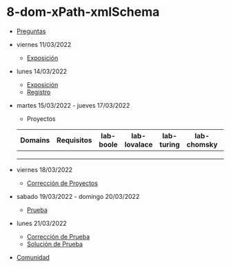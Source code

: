 # 8-dom-xPath-xmlSchema

- [Preguntas](https://escuela.it/cursos/curso-recurrencia-desarrollo-software/clase/patron)
- viernes 11/03/2022
  - [Exposición](https://escuela.it/cursos/curso-recurrencia-desarrollo-software/clase/patron)
- lunes 14/03/2022
  - [Exposición](https://escuela.it/cursos/curso-recurrencia-desarrollo-software/clase/patron)
  - [Registro](https://forms.gle/pA2QvsW32P4KtTD77)
- martes 15/03/2022 - jueves 17/03/2022
  - Proyectos
  
  |Domains|Requisitos|lab-boole|lab-lovalace|lab-turing|lab-chomsky|lab-bernersLee|
  |-------|----------|---------|------------|----------|-----------|--------------|
  |       |          |         |            |          |           |              |
  |       |          |         |            |          |           |              |
  |       |          |         |            |          |           |              |
- viernes 18/03/2022
  - [Corrección de Proyectos](https://escuela.it/cursos/curso-recurrencia-desarrollo-software/clase/patron)
- sabado 19/03/2022 - domingo 20/03/2022
  - [Prueba](https://forms.gle/hB9UJoN2PYiexctH8)
- lunes 21/03/2022
  - [Corrección de Prueba](https://escuela.it/cursos/curso-recurrencia-desarrollo-software/clase/patron)
  - [Solución de Prueba](https://docs.google.com/spreadsheets/d/1Uwtqa5VdD5wK2X7eLgkS6_th16aPnsW8pa5Ft2TyLPo/edit#gid=0)
- [Comunidad](https://app.slack.com/client/T02S3KYD464/C02T63QV5ML)


